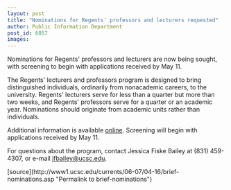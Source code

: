 ```yaml
---
layout: post
title: "Nominations for Regents' professors and lecturers requested"
author: Public Information Department
post_id: 6057
images:
---
```


<a name="content" id="content"></a>
<p>
  Nominations for Regents' professors and lecturers are now being sought, with screening to begin with applications received by May 11.
</p>
<p>
  The Regents' lecturers and professors program is designed to bring distinguished individuals, ordinarily from nonacademic careers, to the university. Regents' lecturers serve for less than a quarter but more than two weeks, and Regents' professors serve for a quarter or an academic year. Nominations should originate from academic units rather than individuals.
</p>
<p>
  Additional information is available <a href="http://www.ucop.edu/acadadv/acadpers/apm/apm-290.pdf">online</a>. Screening will begin with applications received by May 11.
</p>
<p>
  For questions about the program, contact Jessica Fiske Bailey at (831) 459-4307, or e-mail <a href="mailto:jfbailey@ucsc.edu">jfbailey@ucsc.edu</a>.
</p>
[source](http://www1.ucsc.edu/currents/06-07/04-16/brief-nominations.asp "Permalink to brief-nominations")
